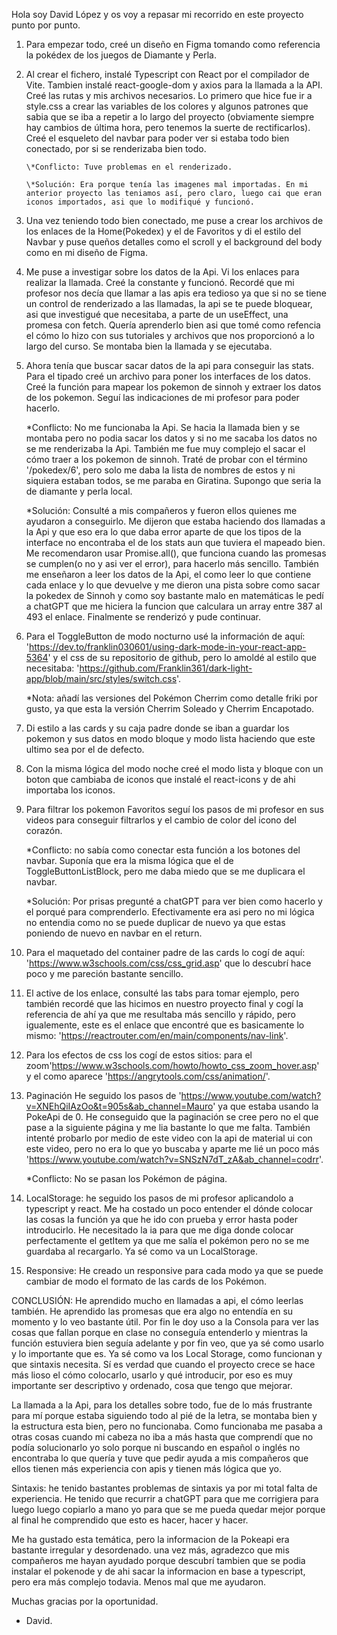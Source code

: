 Hola soy David López y os voy a repasar mi recorrido en este proyecto punto por punto.

1.  Para empezar todo, creé un diseño en Figma tomando como referencia la pokédex de los juegos de Diamante y Perla.

2.  Al crear el fichero, instalé Typescript con React por el compilador de Vite. Tambien instalé react-google-dom y axios para la llamada a la API.
    Creé las rutas y mis archivos necesarios. Lo primero que hice fue ir a style.css a crear las variables de los colores y algunos patrones que sabia que se iba a
    repetir a lo largo del proyecto (obviamente siempre hay cambios de última hora, pero tenemos la suerte de rectificarlos). Creé el esqueleto del navbar para poder ver si estaba todo bien conectado, por si se renderizaba bien todo.

        \*Conflicto: Tuve problemas en el renderizado.

        \*Solución: Era porque tenía las imagenes mal importadas. En mi anterior proyecto las teniamos así, pero claro, luego cai que eran iconos importados, asi que lo modifiqué y funcionó.

3.  Una vez teniendo todo bien conectado, me puse a crear los archivos de los enlaces de la Home(Pokedex) y el de Favoritos y di el estilo del Navbar y puse queños detalles como el scroll y el background del body como en mi diseño de Figma.

4.  Me puse a investigar sobre los datos de la Api. Vi los enlaces para realizar la llamada. Creé la constante y funcionó. Recordé que mi profesor nos decía que llamar a las apis era tedioso ya que si no se tiene un control de renderizado a las llamadas, la api se te puede bloquear, asi que investigué que necesitaba, a parte de un useEffect, una promesa con fetch. Quería aprenderlo bien asi que tomé como refencia el cómo lo hizo con sus tutoriales y archivos que nos proporcionó a lo largo del curso. Se montaba bien la llamada y se ejecutaba.

5.  Ahora tenía que buscar sacar datos de la api para conseguir las stats. Para el tipado creé un archivo para poner los interfaces de los datos. Creé la función para mapear los pokemon de sinnoh y extraer los datos de los pokemon. Seguí las indicaciones de mi profesor para poder hacerlo.

    \*Conflicto: No me funcionaba la Api. Se hacia la llamada bien y se montaba pero no podia sacar los datos y si no me sacaba los datos no se me renderizaba la Api. También me fue muy complejo el sacar el cómo traer a los pokemon de sinnoh. Traté de probar con el término '/pokedex/6', pero solo me daba la lista de nombres de estos y ni siquiera estaban todos, se me paraba en Giratina. Supongo que seria la de diamante y perla local.

    \*Solución: Consulté a mis compañeros y fueron ellos quienes me ayudaron a conseguirlo. Me dijeron que estaba haciendo dos llamadas a la Api y que eso era lo que daba error aparte de que los tipos de la interface no encontraba el de los stats aun que tuviera el mapeado bien. Me recomendaron usar Promise.all(), que funciona cuando las promesas se cumplen(o no y asi ver el error), para hacerlo más sencillo. También me enseñaron a leer los datos de la Api, el como leer lo que contiene cada enlace y lo que devuelve y me dieron una pista sobre como sacar la pokedex de Sinnoh y como soy bastante malo en matemáticas le pedí a chatGPT que me hiciera la funcion que calculara un array entre 387 al 493 el enlace. Finalmente se renderizó y pude continuar.

6.  Para el ToggleButton de modo nocturno usé la información de aquí: 'https://dev.to/franklin030601/using-dark-mode-in-your-react-app-5364' y el css de su repositorio de github, pero lo amoldé al estilo que necesitaba: 'https://github.com/Franklin361/dark-light-app/blob/main/src/styles/switch.css'.

    \*Nota: añadí las versiones del Pokémon Cherrim como detalle friki por gusto, ya que esta la versión Cherrim Soleado y Cherrim Encapotado.

7.  Di estilo a las cards y su caja padre donde se iban a guardar los pokemon y sus datos en modo bloque y modo lista haciendo que este ultimo sea por el de defecto.

8.  Con la misma lógica del modo noche creé el modo lista y bloque con un boton que cambiaba de iconos que instalé el react-icons y de ahi importaba los iconos.

9.  Para filtrar los pokemon Favoritos seguí los pasos de mi profesor en sus videos para conseguir filtrarlos y el cambio de color del icono del corazón.

    \*Conflicto: no sabía como conectar esta función a los botones del navbar. Suponía que era la misma lógica que el de ToggleButtonListBlock, pero me daba miedo que se me duplicara el navbar.

    \*Solución: Por prisas pregunté a chatGPT para ver bien como hacerlo y el porqué para comprenderlo. Efectivamente era asi pero no mi lógica no entendia como no se puede duplicar de nuevo ya que estas poniendo de nuevo en navbar en el return.

10. Para el maquetado del container padre de las cards lo cogí de aquí: 'https://www.w3schools.com/css/css_grid.asp' que lo descubrí hace poco y me pareción bastante sencillo.

11. El active de los enlace, consulté las tabs para tomar ejemplo, pero también recordé que las hicimos en nuestro proyecto final y cogí la referencia de ahí ya que me resultaba más sencillo y rápido, pero igualemente, este es el enlace que encontré que es basicamente lo mismo: 'https://reactrouter.com/en/main/components/nav-link'.

12. Para los efectos de css los cogí de estos sitios: para el zoom'https://www.w3schools.com/howto/howto_css_zoom_hover.asp' y el como aparece 'https://angrytools.com/css/animation/'.

13. Paginación He seguido los pasos de 'https://www.youtube.com/watch?v=XNEhQiIAzOo&t=905s&ab_channel=Mauro' ya que estaba usando la PokeApi de 0. He conseguido que la paginación se cree pero no el que pase a la siguiente página y me lia bastante lo que me falta. También intenté probarlo por medio de este video con la api de material ui con este video, pero no era lo que yo buscaba y aparte me lié un poco más 'https://www.youtube.com/watch?v=SNSzN7dT_zA&ab_channel=codrr'.

    \*Conflicto: No se pasan los Pokémon de página.

14. LocalStorage: he seguido los pasos de mi profesor aplicandolo a typescript y react. Me ha costado un poco entender el dónde colocar las cosas la función ya que he ido con prueba y error hasta poder introducirlo. He necesitado la ia para que me diga donde colocar perfectamente el getItem ya que me salía el pokémon pero no se me guardaba al recargarlo. Ya sé como va un LocalStorage.

15. Responsive: He creado un responsive para cada modo ya que se puede cambiar de modo el formato de las cards de los Pokémon.

CONCLUSIÓN: He aprendido mucho en llamadas a api, el cómo leerlas también. He aprendido las promesas que era algo no entendía en su momento y lo veo bastante útil. Por fin le doy uso a la Consola para ver las cosas que fallan porque en clase no conseguía entenderlo y mientras la función estuviera bien seguía adelante y por fin veo, que ya sé como usarlo y lo importante que es. Ya sé como va los Local Storage, como funcionan y que sintaxis necesita. Sí es verdad que cuando el proyecto crece se hace más lioso el cómo colocarlo, usarlo y qué introducir, por eso es muy importante ser descriptivo y ordenado, cosa que tengo que mejorar.

La llamada a la Api, para los detalles sobre todo, fue de lo más frustrante para mí porque estaba siguiendo todo al pié de la letra, se montaba bien y la estructura esta bien, pero no funcionaba. Como funcionaba me pasaba a otras cosas cuando mi cabeza no iba a más hasta que comprendí que no podía solucionarlo yo solo porque ni buscando en español o inglés no encontraba lo que quería y tuve que pedir ayuda a mis compañeros que ellos tienen más experiencia con apis y tienen más lógica que yo.

Sintaxis: he tenido bastantes problemas de sintaxis ya por mi total falta de experiencia. He tenido que recurrir a chatGPT para que me corrigiera para luego luego copiarlo a mano yo para que se me pueda quedar mejor porque al final he comprendido que esto es hacer, hacer y hacer.

Me ha gustado esta temática, pero la informacion de la Pokeapi era bastante irregular y desordenado. una vez más, agradezco que mis compañeros me hayan ayudado porque descubrí tambien que se podia instalar el pokenode y de ahi sacar la informacion en base a typescript, pero era más complejo todavia. Menos mal que me ayudaron.

Muchas gracias por la oportunidad.

- David.
